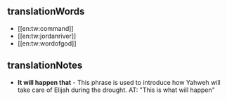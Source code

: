 ## translationWords

* [[en:tw:command]]
* [[en:tw:jordanriver]]
* [[en:tw:wordofgod]]

## translationNotes

* **It will happen that** - This phrase is used to introduce how Yahweh will take care of Elijah during the drought. AT: "This is what will happen"
